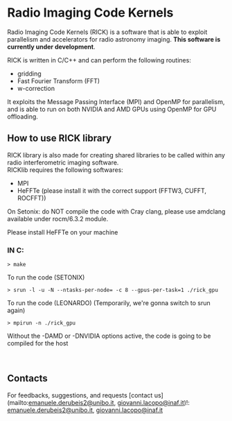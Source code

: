 # Radio Imaging Code Kernels

Radio Imaging Code Kernels (RICK) is a software that is able to exploit parallelism and accelerators for radio astronomy imaging. **This software is currently under development**.<br>

RICK is written in C/C++ and can perform the following routines:
- gridding
- Fast Fourier Transform (FFT)
- w-correction

It exploits the Message Passing Interface (MPI) and OpenMP for parallelism, and is able to run on both NVIDIA and AMD GPUs using OpenMP for GPU offloading.

## How to use RICK library

RICK library is also made for creating shared libraries to be called within any radio interferometric imaging software. <br>
RICKlib requires the following softwares:
- MPI
- HeFFTe (please install it with the correct support (FFTW3, CUFFT, ROCFFT))

On Setonix: do NOT compile the code with Cray clang, please use amdclang available under rocm/6.3.2 module.

Please install HeFFTe on your machine

### IN C:

```
> make
```

To run the code (SETONIX)
```
> srun -l -u -N --ntasks-per-node= -c 8 --gpus-per-task=1 ./rick_gpu
```

To run the code (LEONARDO) (Temporarily, we're gonna switch to srun again)
```
> mpirun -n ./rick_gpu
```

Without the -DAMD or -DNVIDIA options active, the code is going to be compiled for the host

<br>

## Contacts

For feedbacks, suggestions, and requests [contact us](mailto:emanuele.derubeis2@unibo.it, giovanni.lacopo@inaf.it)!: emanuele.derubeis2@unibo.it, giovanni.lacopo@inaf.it
